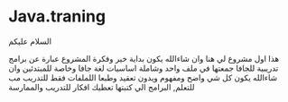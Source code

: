 # Java.traning



السلام عليكم

هذا اول مشروع لي هنا وان شاءالله يكون بداية خير وفكرة المشروع عبارة عن برامج تدريبية للجافا جمعتها في ملف واحد وشاملة اساسيات لغة جافا وخاصة للمبتدئين وان شاءالله يكون كل شي واضح ومفهوم ويدون تعقيد وطبعا اللملفات فقط للتدريب مب للتعلم, البرامج الي كتبتها تعطيك افكار للتدريب والممارسة 

